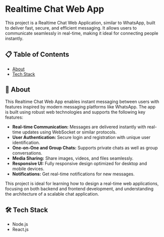 # Realtime Chat Web App

This project is a Realtime Chat Web Application, similar to WhatsApp, built to deliver fast, secure, and efficient messaging. It allows users to communicate seamlessly in real-time, making it ideal for connecting people instantly.

## 📋 Table of Contents

- [About](#user-content-beginner-about)
- [Tech Stack](#user-content-️-tech-stack)

##  :beginner: About

This Realtime Chat Web App enables instant messaging between users with features inspired by modern messaging platforms like WhatsApp. The app is built using robust web technologies and supports the following key features:

- **Real-time Communication:** Messages are delivered instantly with real-time updates using WebSocket or similar protocols.
- **User Authentication:** Secure login and registration with unique user identification.
- **One-on-One and Group Chats:** Supports private chats as well as group conversations.
- **Media Sharing:** Share images, videos, and files seamlessly.
- **Responsive UI:** Fully responsive design optimized for desktop and mobile devices.
- **Notifications:** Get real-time notifications for new messages.

This project is ideal for learning how to design a real-time web applications, focusing on both backend and frontend development, and understanding the architecture of a scalable chat application.

## 🛠️ Tech Stack

* Node.js
* React.js
